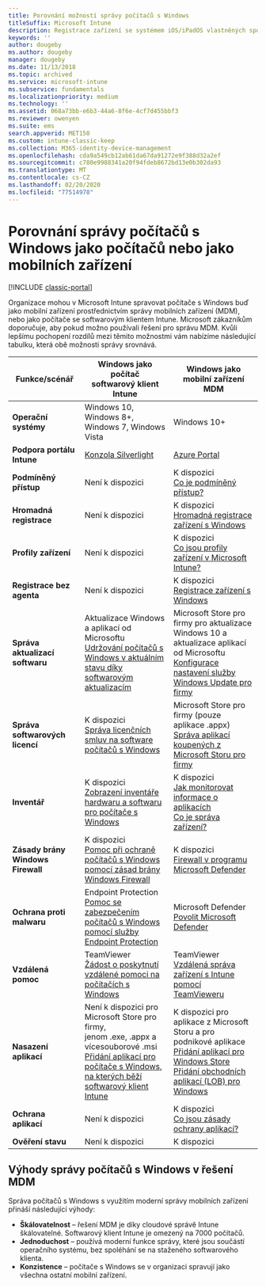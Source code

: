 ```yaml
---
title: Porovnání možností správy počítačů s Windows
titleSuffix: Microsoft Intune
description: Registrace zařízení se systémem iOS/iPadOS vlastněných společností pomocí programu Apple Program registrace zařízení (DEP) nebo Apple Configuratoru.
keywords: ''
author: dougeby
ms.author: dougeby
manager: dougeby
ms.date: 11/13/2018
ms.topic: archived
ms.service: microsoft-intune
ms.subservice: fundamentals
ms.localizationpriority: medium
ms.technology: ''
ms.assetid: 068a73bb-e6b3-44a6-8f6e-4cf7d455bbf3
ms.reviewer: owenyen
ms.suite: ems
search.appverid: MET150
ms.custom: intune-classic-keep
ms.collection: M365-identity-device-management
ms.openlocfilehash: cda9a549cb12ab61da67da91272e9f388d32a2ef
ms.sourcegitcommit: c780e9988341a20f94fdeb8672bd13e0b302da93
ms.translationtype: MT
ms.contentlocale: cs-CZ
ms.lasthandoff: 02/20/2020
ms.locfileid: "77514978"
---
```

# <a name="compare-managing-windows-pcs-as-computers-or-mobile-devices"></a>Porovnání správy počítačů s Windows jako počítačů nebo jako mobilních zařízení

[!INCLUDE [classic-portal](../includes/classic-portal.md)]

Organizace mohou v Microsoft Intune spravovat počítače s Windows buď jako mobilní zařízení prostřednictvím správy mobilních zařízení (MDM), nebo jako počítače se softwarovým klientem Intune.  Microsoft zákazníkům doporučuje, aby pokud možno používali řešení pro správu MDM. Kvůli lepšímu pochopení rozdílů mezi těmito možnostmi vám nabízíme následující tabulku, která obě možnosti správy srovnává.

|**Funkce/scénář** |**Windows jako počítač**<br>softwarový klient Intune | **Windows jako mobilní zařízení**<br>MDM |
|--------------|-------------------------------|-------------------------------|
|**Operační systémy** |Windows 10, Windows 8+, Windows 7, Windows Vista | Windows 10+ |
|**Podpora portálu Intune** |[Konzola Silverlight](https://manage.microsoft.com)|[Azure Portal](https://portal.azure.com) |
|**Podmíněný přístup**|Není k dispozici|K dispozici <br>[Co je podmíněný přístup?](../protect/conditional-access.md)|
|**Hromadná registrace**|Není k dispozici|K dispozici <br>[Hromadná registrace zařízení s Windows](../enrollment/windows-bulk-enroll.md)|
|**Profily zařízení**|Není k dispozici|K dispozici <br>[Co jsou profily zařízení v Microsoft Intune?](../configuration/device-profiles.md)|
|**Registrace bez agenta**|Není k dispozici |K dispozici<br>[Registrace zařízení s Windows](../enrollment/windows-enroll.md)|
|**Správa aktualizací softwaru**| Aktualizace Windows a aplikací od Microsoftu<br>[Udržování počítačů s Windows v aktuálním stavu díky softwarovým aktualizacím](../keep-windows-pcs-up-to-date-with-software-updates-in-microsoft-intune.md)|Microsoft Store pro firmy pro aktualizace Windows 10 a aktualizace aplikací od Microsoftu<br> [Konfigurace nastavení služby Windows Update pro firmy](../protect/windows-update-for-business-configure.md) |
|**Správa softwarových licencí**|K dispozici <br>[Správa licenčních smluv na software počítačů s Windows](../manage-license-agreements-for-windows-pc-software-in-microsoft-intune.md)|Microsoft Store pro firmy (pouze aplikace .appx)<br>[Správa aplikací koupených z Microsoft Storu pro firmy](../apps/windows-store-for-business.md)|
|**Inventář**|K dispozici <br>[Zobrazení inventáře hardwaru a softwaru pro počítače s Windows](view-hardware-and-software-inventory-for-windows-pcs-in-microsoft-intune.md)|K dispozici <br>[Jak monitorovat informace o aplikacích](../apps/apps-monitor.md)<br>[Co je správa zařízení?](../remote-actions/device-management.md)|
|**Zásady brány Windows Firewall**|K dispozici <br>[Pomoc při ochraně počítačů s Windows pomocí zásad brány Windows Firewall](../help-protect-windows-pcs-using-windows-firewall-policies-in-microsoft-intune.md) |K dispozici <br>[Firewall v programu Microsoft Defender](../protect/endpoint-protection-windows-10.md#microsoft-defender-firewall)|
|**Ochrana proti malwaru**|Endpoint Protection<br>[Pomoc se zabezpečením počítačů s Windows pomocí služby Endpoint Protection](../help-secure-windows-pcs-with-endpoint-protection-for-microsoft-intune.md)|Microsoft Defender<br>[Povolit Microsoft Defender](../protect/advanced-threat-protection.md)|
|**Vzdálená pomoc** |TeamViewer<br>[Žádost o poskytnutí vzdálené pomoci na počítačích s Windows](request-and-provide-remote-assistance-for-windows-pcs-in-microsoft-intune.md)|TeamViewer<br> [Vzdálená správa zařízení s Intune pomocí TeamVieweru](../remote-actions/teamviewer-support.md) |
|**Nasazení aplikací** | Není k dispozici pro Microsoft Store pro firmy,<br>jenom .exe, .appx a vícesouborové .msi<br>[Přidání aplikací pro počítače s Windows, na kterých běží softwarový klient Intune](add-apps-for-windows-pcs-in-microsoft-intune.md)|K dispozici pro aplikace z Microsoft Storu a pro podnikové aplikace<br>[Přidání aplikací pro Windows Store](../apps/store-apps-windows.md)<br>[Přidání obchodních aplikací (LOB) pro Windows](../apps/lob-apps-windows.md)|
|**Ochrana aplikací**|Není k dispozici|K dispozici <br>[Co jsou zásady ochrany aplikací?](../apps/app-protection-policy.md)|
|**Ověření stavu**|Není k dispozici|K dispozici|


## <a name="advantages-of-mdm-windows-pc-management"></a>Výhody správy počítačů s Windows v řešení MDM
Správa počítačů s Windows s využitím moderní správy mobilních zařízení přináší následující výhody:
- **Škálovatelnost** – řešení MDM je díky cloudové správě Intune škálovatelné. Softwarový klient Intune je omezený na 7000 počítačů.
- **Jednoduchost** – používá moderní funkce správy, které jsou součástí operačního systému, bez spoléhání se na staženého softwarového klienta.
- **Konzistence** – počítače s Windows se v organizaci spravují jako všechna ostatní mobilní zařízení.
<!-- - **Cloud optimization** - -->
